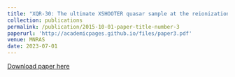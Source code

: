 ```yaml
---
title: "XQR-30: The ultimate XSHOOTER quasar sample at the reionization epoch"
collection: publications
permalink: /publication/2015-10-01-paper-title-number-3
paperurl: 'http://academicpages.github.io/files/paper3.pdf'
venue: MNRAS
date: 2023-07-01
---
```


[Download paper here](http://academicpages.github.io/My_papers/stad1468.pdf)

